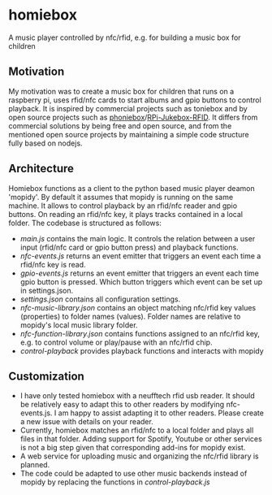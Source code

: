 # homiebox
A music player controlled by nfc/rfid, e.g. for building a music box for children

## Motivation
My motivation was to create a music box for children that runs on a raspberry pi, uses rfid/nfc cards to start albums and gpio buttons to control playback. It is inspired by commercial projects such as toniebox and by open source projects such as [phoniebox](http://phoniebox.de)/[RPi-Jukebox-RFID](https://github.com/MiczFlor/RPi-Jukebox-RFID). It differs from commercial solutions by being free and open source, and from the mentioned open source projects by maintaining a simple code structure fully based on nodejs.

## Architecture
Homiebox functions as a client to the python based music player deamon 'mopidy'. By default it assumes that mopidy is running on the same machine. It allows to control playback by an rfid/nfc reader and gpio buttons. On reading an rfid/nfc key, it plays tracks contained in a local folder. The codebase is structured as follows:
* _main.js_ contains the main logic. It controls the relation between a user input (rfid/nfc card or gpio button press) and playback functions.
* _nfc-events.js_ returns an event emitter that triggers an event each time a rfid/nfc key is read. 
* _gpio-events.js_ returns an event emitter that triggers an event each time gpio button is pressed. Which button triggers which event can be set up in settings.json.
* _settings.json_ contains all configuration settings.
* _nfc-music-library.json_ contains an object matching nfc/rfid key values (properties) to folder names (values). Folder names are relative to mopidy's local music library folder.
* _nfc-function-library.json_ contains functions assigned to an nfc/rfid key, e.g. to control volume or play/pause with an nfc/rfid chip.
* _control-playback_ provides playback functions and interacts with mopidy

## Customization
* I have only tested homiebox with a neufftech rfid usb reader. It should be relatively easy to adapt this to other readers by modifying nfc-events.js. I am happy to assist adapting it to other readers. Please create a new issue with details on your reader.
* Currently, homiebox matches an rfid/nfc to a local folder and plays all files in that folder. Adding support for Spotify, Youtube or other services is not a big step given that corresponding add-ins for mopidy exist.
* A web service for uploading music and organizing the nfc/rfid library is planned.
* The code could be adapted to use other music backends instead of mopidy by replacing the functions in *control-playback.js*


